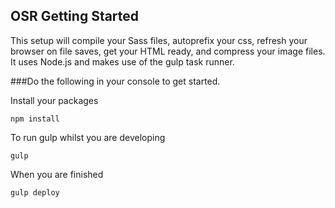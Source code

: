 ## OSR Getting Started
This setup will compile your Sass files, autoprefix your css, refresh your browser on file saves, get your HTML ready, and compress your image files.
It uses Node.js and makes use of the gulp task runner.

###Do the following in your console to get started.

Install your packages

    npm install

To run gulp whilst you are developing

    gulp
    
When you are finished

    gulp deploy
